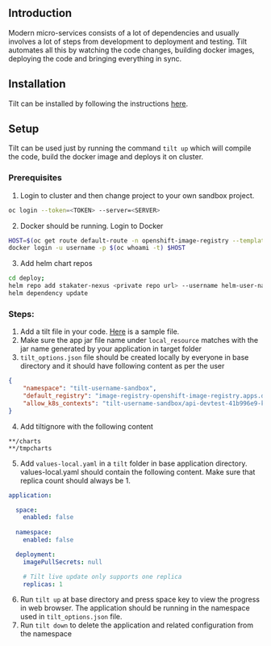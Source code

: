 ## Introduction
Modern micro-services consists of a lot of dependencies and usually involves a lot of steps from development to deployment and testing. Tilt automates all this by watching the code changes, building docker images, deploying the code and bringing everything in sync.

## Installation
Tilt can be installed by following the instructions [here](https://docs.tilt.dev/index.html#install-tilt).

## Setup
Tilt can be used just by running the command `tilt up` which will compile the code, build the docker image and deploys it on cluster.

### Prerequisites
1. Login to cluster and then change project to your own sandbox project.

```bash
oc login --token=<TOKEN> --server=<SERVER>
```

2. Docker should be running. Login to Docker

```bash
HOST=$(oc get route default-route -n openshift-image-registry --template='{{ .spec.host }}')
docker login -u username -p $(oc whoami -t) $HOST
```

3. Add helm chart repos

```bash
cd deploy;
helm repo add stakater-nexus <private repo url> --username helm-user-name --password ********; # helm credentials can be taken from vault or secret in build namespace
helm dependency update
```

### Steps:

1. Add a tilt file in your code. [Here](Tiltfile) is a sample file.
2. Make sure the app jar file name under `local_resource` matches with the jar name generated by your application in target folder
3. `tilt_options.json` file should be created locally by everyone in base directory and it should have following content as per the user

```json
{
    "namespace": "tilt-username-sandbox",
    "default_registry": "image-registry-openshift-image-registry.apps.devtest.41b996e9.kubeapp.cloud/{}",
    "allow_k8s_contexts": "tilt-username-sandbox/api-devtest-41b996e9-kubeapp-cloud:6443/useremail"
}
```

4. Add tiltignore with the following content

```
**/charts
**/tmpcharts
```

5. Add `values-local.yaml` in a `tilt` folder in base application directory. values-local.yaml should contain the following content. Make sure that replica count should always be 1.

```yaml
application:

  space:
    enabled: false
  
  namespace:
    enabled: false

  deployment:
    imagePullSecrets: null

    # Tilt live update only supports one replica
    replicas: 1
```

6. Run `tilt up` at base directory and press space key to view the progress in web browser. The application should be running in the namespace used in `tilt_options.json` file.
7. Run `tilt down` to delete the application and related configuration from the namespace